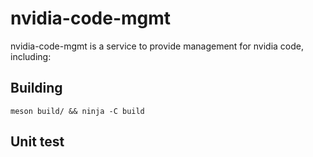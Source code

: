 # nvidia-code-mgmt

nvidia-code-mgmt is a service to provide management for nvidia code,
including:

## Building

```
meson build/ && ninja -C build
```

## Unit test


